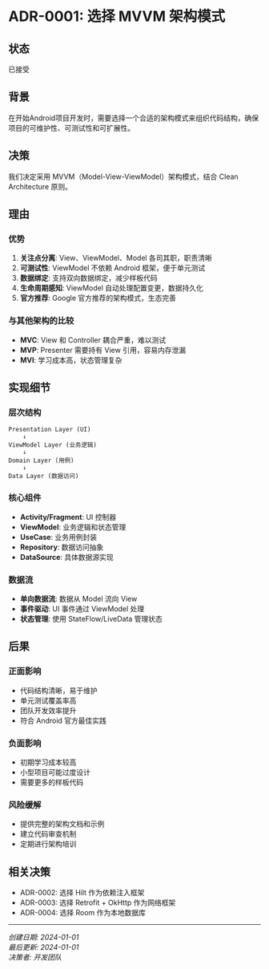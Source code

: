 # ADR-0001: 选择 MVVM 架构模式

## 状态
已接受

## 背景
在开始Android项目开发时，需要选择一个合适的架构模式来组织代码结构，确保项目的可维护性、可测试性和可扩展性。

## 决策
我们决定采用 MVVM（Model-View-ViewModel）架构模式，结合 Clean Architecture 原则。

## 理由

### 优势
1. **关注点分离**: View、ViewModel、Model 各司其职，职责清晰
2. **可测试性**: ViewModel 不依赖 Android 框架，便于单元测试
3. **数据绑定**: 支持双向数据绑定，减少样板代码
4. **生命周期感知**: ViewModel 自动处理配置变更，数据持久化
5. **官方推荐**: Google 官方推荐的架构模式，生态完善

### 与其他架构的比较
- **MVC**: View 和 Controller 耦合严重，难以测试
- **MVP**: Presenter 需要持有 View 引用，容易内存泄漏
- **MVI**: 学习成本高，状态管理复杂

## 实现细节

### 层次结构
```
Presentation Layer (UI)
    ↓
ViewModel Layer (业务逻辑)
    ↓
Domain Layer (用例)
    ↓
Data Layer (数据访问)
```

### 核心组件
- **Activity/Fragment**: UI 控制器
- **ViewModel**: 业务逻辑和状态管理
- **UseCase**: 业务用例封装
- **Repository**: 数据访问抽象
- **DataSource**: 具体数据源实现

### 数据流
- **单向数据流**: 数据从 Model 流向 View
- **事件驱动**: UI 事件通过 ViewModel 处理
- **状态管理**: 使用 StateFlow/LiveData 管理状态

## 后果

### 正面影响
- 代码结构清晰，易于维护
- 单元测试覆盖率高
- 团队开发效率提升
- 符合 Android 官方最佳实践

### 负面影响
- 初期学习成本较高
- 小型项目可能过度设计
- 需要更多的样板代码

### 风险缓解
- 提供完整的架构文档和示例
- 建立代码审查机制
- 定期进行架构培训

## 相关决策
- ADR-0002: 选择 Hilt 作为依赖注入框架
- ADR-0003: 选择 Retrofit + OkHttp 作为网络框架
- ADR-0004: 选择 Room 作为本地数据库

---
*创建日期: 2024-01-01*  
*最后更新: 2024-01-01*  
*决策者: 开发团队*